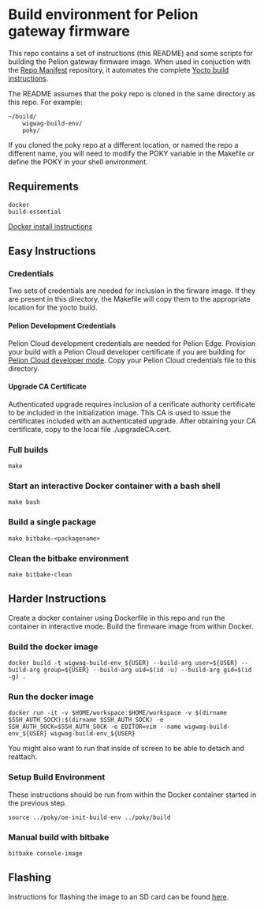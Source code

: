 # Build environment for Pelion gateway firmware

This repo contains a set of instructions (this README) and some scripts for building the Pelion gateway firmware image.
When used in conjuction with the [Repo Manifest](https://github.com/ARMmbed/manifest-gateway-ww) repository, it automates the complete [Yocto build instructions](https://github.com/ARMmbed/meta-gateway-ww/blob/master/BUILD.md).

The README assumes that the poky repo is cloned in the same directory as this repo.  For example:

    ~/build/
        wigwag-build-env/
        poky/

If you cloned the poky repo at a different location, or named the repo a different name, you will need to modify the POKY variable in the Makefile or define the POKY in your shell environment.

## Requirements

    docker
    build-essential

   [Docker install instructions](https://docs.docker.com/install/linux/docker-ce/ubuntu/)

## Easy Instructions

### Credentials
   Two sets of credentials are needed for inclusion in the firware image. If they are present in this directory, the Makefile will copy them to the appropriate location for the yocto build.

#### Pelion Development Credentials

   Pelion Cloud development credentials are needed for Pelion Edge.  Provision your build with a Pelion Cloud developer certificate if you are building for [Pelion Cloud developer mode](https://cloud.mbed.com/docs/current/connecting/provisioning-development-devices.html).  Copy your Pelion Cloud credentials file to this directory.

#### Upgrade CA Certificate
   Authenticated upgrade requires inclusion of a cerificate authority certificate to be included in the initialization image.   This CA is used to issue the certificates included with an authenticated upgrade.  After obtaining your CA certificate, copy to the local file ./upgradeCA.cert.

### Full builds

    make

### Start an interactive Docker container with a bash shell

    make bash

### Build a single package

    make bitbake-<packagename>

### Clean the bitbake environment

    make bitbake-clean

## Harder Instructions

Create a docker container using Dockerfile in this repo and run the container in interactive mode.  Build the firmware image from within Docker.

### Build the docker image

    docker build -t wigwag-build-env_${USER} --build-arg user=${USER} --build-arg group=${USER} --build-arg uid=$(id -u) --build-arg gid=$(id -g) .

### Run the docker image

    docker run -it -v $HOME/workspace:$HOME/workspace -v $(dirname $SSH_AUTH_SOCK):$(dirname $SSH_AUTH_SOCK) -e SSH_AUTH_SOCK=$SSH_AUTH_SOCK -e EDITOR=vim --name wigwag-build-env_${USER} wigwag-build-env_${USER}

You might also want to run that inside of screen to be able to detach and
reattach.

### Setup Build Environment

These instructions should be run from within the Docker container started in the previous step.

    source ../poky/oe-init-build-env ../poky/build

### Manual build with bitbake

    bitbake console-image

## Flashing 
Instructions for flashing the image to an SD card can be found [here](https://github.com/ARMmbed/meta-gateway-ww/blob/master/FLASH.md).
